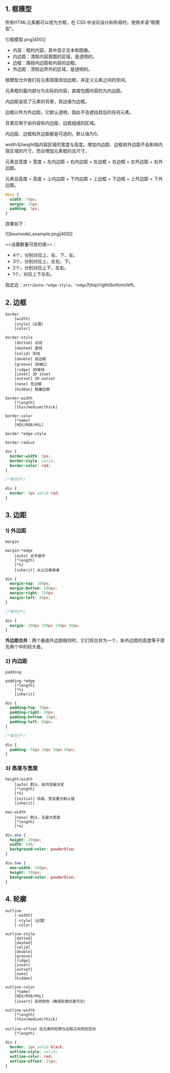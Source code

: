 ## 1. 框模型

所有HTML元素都可以视为方框，在 CSS 中谈论设计和布局时，使用术语“框模型”。

![[框模型.png|400]]

-   内容：框的内容，其中显示文本和图像。
-   内边距：清除内容周围的区域，是透明的。
-   边框：围绕内边距和内容的边框。
-   外边距：清除边界外的区域，是透明的。

框模型允许我们在元素周围添加边框，并定义元素之间的空间。

元素框的最内部分为实际的内容，直接包围内容的为内边距。

内边距呈现了元素的背景，其边缘为边框。

边框以外为外边距，它默认透明，因此不会遮挡其后的任何元素。

背景应用于由内容和内边距、边框组成的区域。

内边距、边框和外边距都是可选的，默认值为0。

width与height指内容区域的宽度与高度。增加内边距、边框和外边距不会影响内容区域的尺寸，而会增加元素框的总尺寸。

元素总宽度 = 宽度 + 左内边距 + 右内边距 + 左边框 + 右边框 + 左外边距 + 右外边距。

元素总高度 = 高度 + 上内边距 + 下内边距 + 上边框 + 下边框 + 上外边距 + 下外边距。

```CSS
#box {
  width: 70px;
  margin: 10px;
  padding: 5px;
}
```

效果如下：

![[boxmodel_example.png|400]]

==设置数量可变的值==：

- 4个，分别对应上、右、下、左。
- 3个，分别对应上、左右、下。
- 2个，分别对应上下、左右。
- 1个，对应上下左右。

指定边：`attribute-*edge-style`，`*edge`为top/right/bottom/left。

## 2. 边框

```TEXT
border
	[width]
	[style]（必需）
	[color]

border-style
	[dotted] 点线
	[dashed] 虚线
	[solid] 实线
	[double] 双边框
	[groove] 3D坡口
	[ridge] 3D脊线
	[inset] 3D inset
	[outset] 3D outset
	[none] 无边框
	[hidden] 隐藏边框

border-width
	[*length]
	[thin/medium/thick]

border-color
	[*name]
	[HEX/RGB/HSL]

border-*edge-style

border-radius
```

```CSS
div {
  border-width: 5px;
  border-style: solid;
  border-color: red;
}

/*等同于*/

div {
  border: 5px solid red;
}
```

## 3. 边距

### 1) 外边距

```TEXT
margin

margin-*edge
	[auto] 水平居中
	[*length]
	[*%]
	[inherit] 从父元素继承
```

```CSS
div {
  margin-top: 100px;
  margin-bottom: 100px;
  margin-right: 150px;
  margin-left: 80px;
}

/*等同于*/

div {
  margin: 100px 100px 150px 80px;
}
```

**外边距合并**：两个垂直外边距相邻时，它们将合并为一个，新外边距的高度等于原先两个中的较大者。

### 2) 内边距

```TEXT
padding

padding-*edge
	[*length]
	[*%]
	[inherit]
```

```CSS
div {
  padding-top: 50px;
  padding-right: 30px;
  padding-bottom: 50px;
  padding-left: 80px;
}

/*等同于*/

div {
  padding: 50px 30px 50px 80px;
}
```

### 3) 高度与宽度

```TEXT
height/width
	[auto] 默认，由浏览器决定
	[*length]
	[*%]
	[initial] 将高、宽设置为默认值
	[inherit]

max-width
	[none] 默认，无最大宽度
	[*length]
	[*%]
```

```CSS
div.one {
  height: 200px;
  width: 50%;
  background-color: powderblue;
}

div.two {
  max-width: 500px;
  height: 100px;
  background-color: powderblue;
}
```

## 4. 轮廓

```TEXT
outline
	[-width]
	[-style]（必需）
	[-color]

outline-style
	[dotted]
	[dashed]
	[solid]
	[double]
	[groove]
	[ridge]
	[inset]
	[outset]
	[none]
	[hidden]

outline-color
	[*name]
	[HEX/RGB/HSL]
	[invert] 反转颜色（确保轮廓总是可见）

outline-width
	[*length]
	[thin/medium/thick]

outline-offset 在元素的轮廓与边框之间添加空间
	[*length]
```

```CSS
div {
  border: 2px solid black;
  outline-style: solid;
  outline-color: red;
  outline-offset: 25px;
}
```